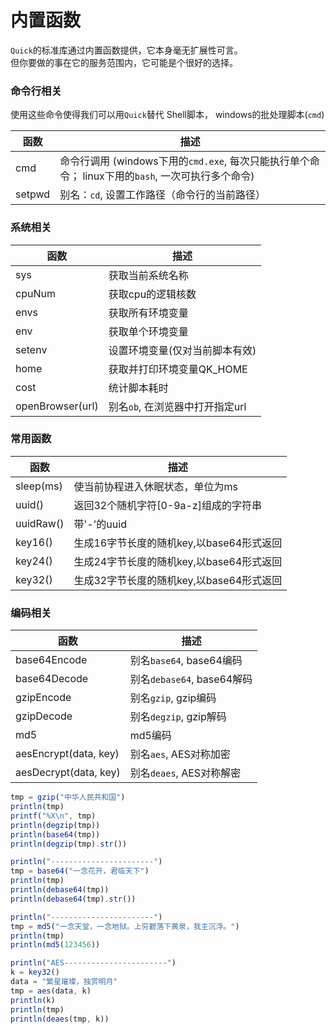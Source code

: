 # 内置函数

`Quick`的标准库通过内置函数提供，它本身毫无扩展性可言。  
但你要做的事在它的服务范围内，它可能是个很好的选择。

### 命令行相关
使用这些命令使得我们可以用`Quick`替代 Shell脚本， windows的批处理脚本(`cmd`)

| 函数   |	描述  |
| ----  | ----  |
| cmd | 命令行调用 (windows下用的`cmd.exe`, 每次只能执行单个命令； linux下用的`bash`, 一次可执行多个命令) |
| setpwd | 别名：`cd`,  设置工作路径（命令行的当前路径） |

### 系统相关

| 函数   |	描述  |
| ----  | ----  |
| sys | 获取当前系统名称 |
| cpuNum | 获取cpu的逻辑核数 |
| envs | 获取所有环境变量 |
| env | 获取单个环境变量 |
| setenv | 设置环境变量(仅对当前脚本有效) |
| home | 获取并打印环境变量QK_HOME |
| cost | 统计脚本耗时 |
| openBrowser(url) | 别名`ob`, 在浏览器中打开指定url |

### 常用函数

| 函数   |	描述  |
| ----  | ----  |
|  sleep(ms)  |  使当前协程进入休眠状态，单位为ms  |
|  uuid()  | 返回32个随机字符[0-9a-z]组成的字符串 |
|  uuidRaw()  | 带'-'的uuid |
|  key16()  | 生成16字节长度的随机key,以base64形式返回 |
|  key24()  | 生成24字节长度的随机key,以base64形式返回 |
|  key32()  | 生成32字节长度的随机key,以base64形式返回 |

### 编码相关

| 函数   |	描述  |
| ----  | ----  |
|  base64Encode  |  别名`base64`, base64编码  |
|  base64Decode  |  别名`debase64`, base64解码  |
|  gzipEncode  |  别名`gzip`, gzip编码  |
|  gzipDecode  |  别名`degzip`, gzip解码  |
|  md5  |  md5编码  |
|  aesEncrypt(data, key)  |  别名`aes`, AES对称加密  |
|  aesDecrypt(data, key)  |  别名`deaes`, AES对称解密  |

```js
tmp = gzip("中华人民共和国")
println(tmp)
printf("%X\n", tmp)
println(degzip(tmp))
println(base64(tmp))
println(degzip(tmp).str())

println("-----------------------")
tmp = base64("一念花开，君临天下")
println(tmp)
println(debase64(tmp))
println(debase64(tmp).str())

println("-----------------------")
tmp = md5("一念天堂，一念地狱。上穷碧落下黄泉，我主沉浮。")
println(tmp)
println(md5(123456))

println("AES-----------------------")
k = key32()
data = "繁星璀璨，独赏明月"
tmp = aes(data, k)
println(k)
println(tmp)
println(deaes(tmp, k))
```